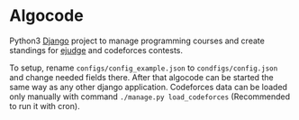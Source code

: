 # Algocode

Python3 [Django](https://www.djangoproject.com) project to manage programming courses and create standings for [ejudge](https://ejudge.ru) and codeforces contests.

To setup, rename `configs/config_example.json` to `condfigs/config.json` and change needed fields there. 
After that algocode can be started the same way as any other django application.
Codeforces data can be loaded only manually with command `./manage.py load_codeforces` (Recommended to run it with cron).
